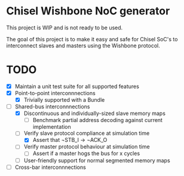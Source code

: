 Chisel Wishbone NoC generator
=======================

This project is WIP and is not ready to be used.

The goal of this project is to make it easy and safe for Chisel SoC's
to interconnect slaves and masters using the Wishbone protocol.

# TODO
- [x] Maintain a unit test suite for all supported features
- [x] Point-to-point interconnnections
  - [x] Trivially supported with a Bundle
- [ ] Shared-bus interconnnections
  - [x] Discontinuous and individually-sized slave memory maps
    - [ ] Benchmark partial address decoding against current implementation
  - [ ] Verify slave protocol compliance at simulation time
    - [x] Assert that ¬STB_I → ¬ACK_O
  - [ ] Verify master protocol behaviour at simulation time
    - [ ] Assert if a master hogs the bus for x cycles
  - [ ] User-friendly support for normal segmented memory maps
- [ ] Cross-bar interconnnections
